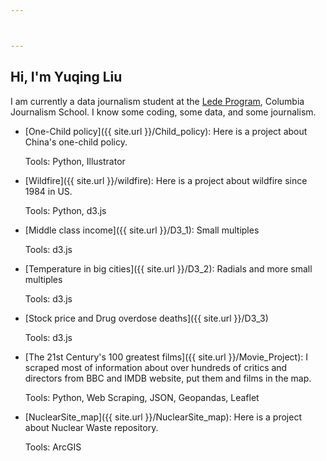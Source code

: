 ```yaml
---



---
```


## Hi, I'm Yuqing Liu

I am currently a data journalism student at the [Lede Program](http://ledeprogram.com), Columbia Journalism School. 
I know some coding, some data, and some journalism.

* [One-Child policy]({{ site.url }}/Child_policy): Here is a project about China's one-child policy. 
  
  Tools: Python, Illustrator

* [Wildfire]({{ site.url }}/wildfire): Here is a project about wildfire since 1984 in US. 

  Tools: Python, d3.js

* [Middle class income]({{ site.url }}/D3_1): Small multiples
  
  Tools: d3.js

* [Temperature in big cities]({{ site.url }}/D3_2): Radials and more small multiples

  Tools: d3.js

* [Stock price and Drug overdose deaths]({{ site.url }}/D3_3)

  Tools: d3.js

* [The 21st Century's 100 greatest films]({{ site.url }}/Movie_Project): I scraped most of information about over hundreds of critics and directors from BBC and IMDB website, put them and films in the map.

  Tools: Python, Web Scraping, JSON, Geopandas, Leaflet
  
* [NuclearSite_map]({{ site.url }}/NuclearSite_map): Here is a project about Nuclear Waste repository.

  Tools: ArcGIS